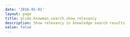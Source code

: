 ```yaml
---
date: '2016-01-01'
layout: page
title: glide.knowman.search.show_relevancy
description: Show relevancy in knowledge search results
value: false
---
```

